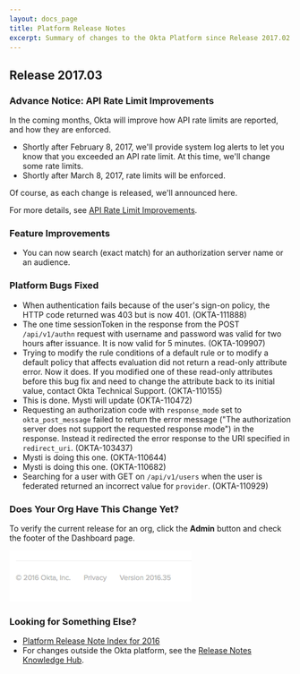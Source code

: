 ```yaml
---
layout: docs_page
title: Platform Release Notes
excerpt: Summary of changes to the Okta Platform since Release 2017.02
---
```


## Release 2017.03

### Advance Notice: API Rate Limit Improvements

In the coming months, Okta will improve how API rate limits are reported, and how they are enforced.

* Shortly after February 8, 2017, we'll provide system log alerts to let you know that you exceeded an API rate limit. At this time, we'll change some rate limits.
* Shortly after March 8, 2017, rate limits will be enforced.

Of course, as each change is released, we'll announced here.

For more details, see [API Rate Limit Improvements](https://support.okta.com/help/articles/Knowledge_Article/API-Rate-Limit-Improvements).<!-- OKTA-110472 -->

### Feature Improvements

* You can now search (exact match) for an authorization server name or an audience.



### Platform Bugs Fixed

* When authentication fails because of the user's sign-on policy, the HTTP code returned was 403
but is now 401. (OKTA-111888)
* The one time sessionToken in the response from the POST `/api/v1/authn` request with username
and password was valid for two hours after issuance. It is now valid for 5 minutes. (OKTA-109907)
* Trying to modify the rule conditions of a default rule or to modify a default policy that affects
evaluation did not return a read-only attribute error. Now it does.
If you modified one of these read-only
attributes before this bug fix and need to change the attribute back to its initial value,
contact Okta Technical Support. (OKTA-110155)
* This is done. Mysti will update (OKTA-110472)
* Requesting an authorization code with `response_mode` set to `okta_post_message` failed to return
the error message ("The authorization server does not support the requested response mode") in the
response. Instead it redirected the error response to the URI specified in `redirect_uri`. (OKTA-103437)
* Mysti is doing this one. (OKTA-110644)
* Mysti is doing this one. (OKTA-110682)
* Searching for a user with GET on `/api/v1/users` when the user is federated returned an incorrect
value for `provider`. (OKTA-110929)

### Does Your Org Have This Change Yet?

To verify the current release for an org, click the **Admin** button and check the footer of the Dashboard page.

![Release Number in Footer](/assets/img/release_notes/version_footer.png)

### Looking for Something Else?

* [Platform Release Note Index for 2016](platform-release-notes2016-index.html)
* For changes outside the Okta platform, see the [Release Notes Knowledge Hub](http://support.okta.com/help/articles/Knowledge_Article/Release-Notes-Knowledge-Hub).

